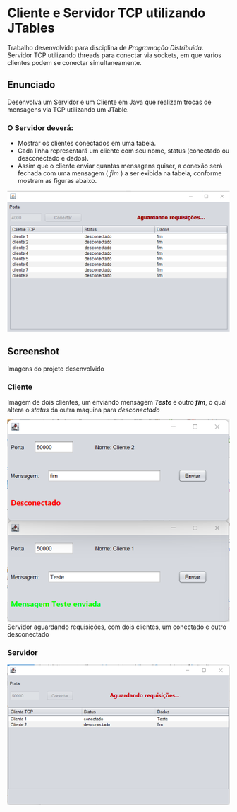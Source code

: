 # Cliente e Servidor TCP utilizando JTables 
Trabalho desenvolvido para disciplina de *Programação Distribuida*.
Servidor TCP utilizando threads para conectar via sockets, em que varios clientes podem se conectar simultaneamente. 

## Enunciado
Desenvolva um Servidor e um Cliente em Java que realizam trocas de mensagens via TCP utilizando um JTable.

### O Servidor deverá: 
- Mostrar os clientes conectados em uma tabela.
- Cada linha representará um cliente com seu nome, status (conectado ou desconectado e dados). 
- Assim que o cliente enviar quantas mensagens quiser, a conexão será fechada com uma mensagem ( *fim* ) a ser exibida na tabela, conforme  mostram as figuras abaixo.

![Imagem do enuciado](README/img/enunciado.png)

## Screenshot
Imagens do projeto desenvolvido

### Cliente
Imagem de dois clientes, um enviando mensagem ***Teste*** e outro ***fim***, o qual altera o *status* da outra maquina para *desconectado*

![Imagem do enuciado](README/img/cliente.png)
Servidor aguardando requisições, com dois clientes, um conectado e outro desconectado
### Servidor
![Imagem do enuciado](README/img/servidor.png)